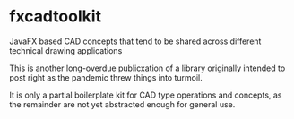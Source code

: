 # fxcadtoolkit
JavaFX based CAD concepts that tend to be shared across different technical drawing applications

This is another long-overdue publicxation of a library originally intended to post right as the pandemic threw things into turmoil.

It is only a partial boilerplate kit for CAD type operations and concepts, as the remainder are not yet abstracted enough for general use.
